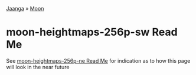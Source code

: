 [Jaanga]( http://jaanga.github.io/ ) &raquo; [Moon]( http://jaanga.github.io/moon/ )

moon-heightmaps-256p-sw Read Me
===

See [moon-heightmaps-256p-ne Read Me]( http://jaanga.github.io/moon-heightmaps-256p-ne/ ) for indication as to how this page will look in the near future
